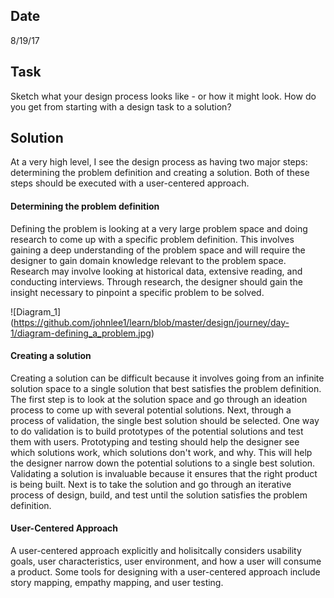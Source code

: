 ## Date
8/19/17

## Task
Sketch what your design process looks like - or how it might look. How do you get from starting with a design task to a solution?

## Solution
At a very high level, I see the design process as having two major steps: determining the problem definition and creating a solution. Both of these steps should be executed with a user-centered approach.

#### Determining the problem definition
Defining the problem is looking at a very large problem space and doing research to come up with a specific problem definition. This involves gaining a deep understanding of the problem space and will require the designer to gain domain knowledge relevant to the problem space. Research may involve looking at historical data, extensive reading, and conducting interviews. Through research, the designer should gain the insight necessary to pinpoint a specific problem to be solved. 


![Diagram_1]
(https://github.com/johnlee1/learn/blob/master/design/journey/day-1/diagram-defining_a_problem.jpg)

#### Creating a solution
Creating a solution can be difficult because it involves going from an infinite solution space to a single solution that best satisfies the problem definition. The first step is to look at the solution space and go through an ideation process to come up with several potential solutions. Next, through a process of validation, the single best solution should be selected. One way to do validation is to build prototypes of the potential solutions and test them with users. Prototyping and testing should help the designer see which solutions work, which solutions don't work, and why. This will help the designer narrow down the potential solutions to a single best solution. Validating a solution is invaluable because it ensures that the right product is being built. Next is to take the solution and go through an iterative process of design, build, and test until the solution satisfies the problem definition.

#### User-Centered Approach
A user-centered approach explicitly and holisitcally considers usability goals, user characteristics, user environment, and how a user will consume a product. Some tools for designing with a user-centered approach include story mapping, empathy mapping, and user testing.
